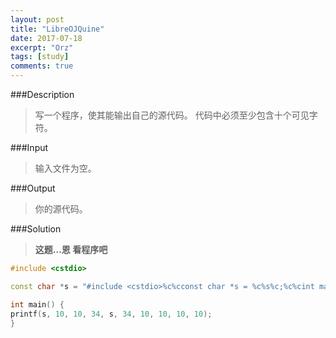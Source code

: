 ```yaml
---
layout: post
title: "LibreOJQuine"
date: 2017-07-18
excerpt: "Orz"
tags: [study]
comments: true
---
```


###Description

>写一个程序，使其能输出自己的源代码。
代码中必须至少包含十个可见字符。

###Input

>输入文件为空。

###Output

>你的源代码。

###Solution

>**这题...恩 看程序吧**

```cpp
#include <cstdio>

const char *s = "#include <cstdio>%c%cconst char *s = %c%s%c;%c%cint main() {%cprintf(s, 10, 10, 34, s, 34, 10, 10, 10, 10);%c}";

int main() {
printf(s, 10, 10, 34, s, 34, 10, 10, 10, 10);
}

```
